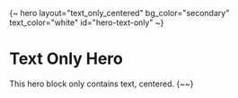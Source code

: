 {~ hero layout="text_only_centered" bg_color="secondary" text_color="white" id="hero-text-only" ~}
# Text Only Hero
This hero block only contains text, centered.
{~~}
